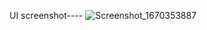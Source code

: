 UI screenshot----
![Screenshot_1670353887](https://user-images.githubusercontent.com/100947528/206001942-f59a6620-7c71-47df-8f30-19b3814128ca.png)

